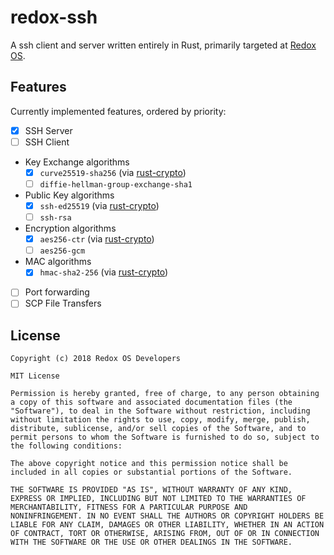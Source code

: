 # redox-ssh

A ssh client and server written entirely in Rust, primarily targeted at [Redox OS](http://redox-os.org).

## Features

Currently implemented features, ordered by priority:

  - [x] SSH Server
  - [ ] SSH Client
  - Key Exchange algorithms
    - [x] `curve25519-sha256` (via [rust-crypto](https://github.com/DaGenix/rust-crypto))
    - [ ] `diffie-hellman-group-exchange-sha1`
  - Public Key algorithms
    - [x] `ssh-ed25519` (via [rust-crypto](https://github.com/DaGenix/rust-crypto))
    - [ ] `ssh-rsa`
  - Encryption algorithms
    - [x] `aes256-ctr` (via [rust-crypto](https://github.com/DaGenix/rust-crypto))
    - [ ] `aes256-gcm`
  - MAC algorithms
    - [x] `hmac-sha2-256` (via [rust-crypto](https://github.com/DaGenix/rust-crypto))
  - [ ] Port forwarding
  - [ ] SCP File Transfers

## License

    Copyright (c) 2018 Redox OS Developers

    MIT License

    Permission is hereby granted, free of charge, to any person obtaining
    a copy of this software and associated documentation files (the
    "Software"), to deal in the Software without restriction, including
    without limitation the rights to use, copy, modify, merge, publish,
    distribute, sublicense, and/or sell copies of the Software, and to
    permit persons to whom the Software is furnished to do so, subject to
    the following conditions:

    The above copyright notice and this permission notice shall be
    included in all copies or substantial portions of the Software.

    THE SOFTWARE IS PROVIDED "AS IS", WITHOUT WARRANTY OF ANY KIND,
    EXPRESS OR IMPLIED, INCLUDING BUT NOT LIMITED TO THE WARRANTIES OF
    MERCHANTABILITY, FITNESS FOR A PARTICULAR PURPOSE AND
    NONINFRINGEMENT. IN NO EVENT SHALL THE AUTHORS OR COPYRIGHT HOLDERS BE
    LIABLE FOR ANY CLAIM, DAMAGES OR OTHER LIABILITY, WHETHER IN AN ACTION
    OF CONTRACT, TORT OR OTHERWISE, ARISING FROM, OUT OF OR IN CONNECTION
    WITH THE SOFTWARE OR THE USE OR OTHER DEALINGS IN THE SOFTWARE.
